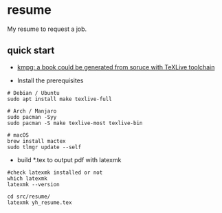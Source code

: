 # resume
My resume to request a job.


## quick start

* [kmpg: a book could be generated from soruce with TeXLive toolchain](https://github.com/sysprog21/lkmpg)

* Install the prerequisites

```shell
# Debian / Ubuntu
sudo apt install make texlive-full

# Arch / Manjaro
sudo pacman -Syy
sudo pacman -S make texlive-most texlive-bin

# macOS
brew install mactex
sudo tlmgr update --self
```

* build *.tex to output pdf with latexmk

```shell
#check latexmk installed or not
which latexmk
latexmk --version

cd src/resume/
latexmk yh_resume.tex
```